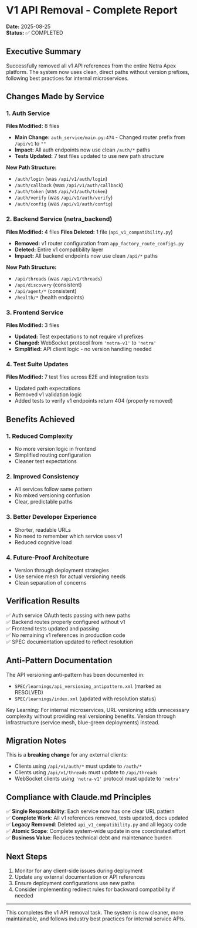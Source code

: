 # V1 API Removal - Complete Report
**Date:** 2025-08-25  
**Status:** ✅ COMPLETED

## Executive Summary
Successfully removed all v1 API references from the entire Netra Apex platform. The system now uses clean, direct paths without version prefixes, following best practices for internal microservices.

## Changes Made by Service

### 1. Auth Service
**Files Modified:** 8 files
- **Main Change:** `auth_service/main.py:474` - Changed router prefix from `/api/v1` to `""`
- **Impact:** All auth endpoints now use clean `/auth/*` paths
- **Tests Updated:** 7 test files updated to use new path structure

**New Path Structure:**
- `/auth/login` (was `/api/v1/auth/login`)
- `/auth/callback` (was `/api/v1/auth/callback`) 
- `/auth/token` (was `/api/v1/auth/token`)
- `/auth/verify` (was `/api/v1/auth/verify`)
- `/auth/config` (was `/api/v1/auth/config`)

### 2. Backend Service (netra_backend)
**Files Modified:** 4 files
**Files Deleted:** 1 file (`api_v1_compatibility.py`)

- **Removed:** v1 router configuration from `app_factory_route_configs.py`
- **Deleted:** Entire v1 compatibility layer
- **Impact:** All backend endpoints now use clean `/api/*` paths

**New Path Structure:**
- `/api/threads` (was `/api/v1/threads`)
- `/api/discovery` (consistent)
- `/api/agent/*` (consistent)
- `/health/*` (health endpoints)

### 3. Frontend Service
**Files Modified:** 3 files

- **Updated:** Test expectations to not require v1 prefixes
- **Changed:** WebSocket protocol from `'netra-v1'` to `'netra'`
- **Simplified:** API client logic - no version handling needed

### 4. Test Suite Updates
**Files Modified:** 7 test files across E2E and integration tests

- Updated path expectations
- Removed v1 validation logic
- Added tests to verify v1 endpoints return 404 (properly removed)

## Benefits Achieved

### 1. **Reduced Complexity**
- No more version logic in frontend
- Simplified routing configuration
- Cleaner test expectations

### 2. **Improved Consistency**
- All services follow same pattern
- No mixed versioning confusion
- Clear, predictable paths

### 3. **Better Developer Experience**
- Shorter, readable URLs
- No need to remember which service uses v1
- Reduced cognitive load

### 4. **Future-Proof Architecture**
- Version through deployment strategies
- Use service mesh for actual versioning needs
- Clean separation of concerns

## Verification Results

✅ Auth service OAuth tests passing with new paths  
✅ Backend routes properly configured without v1  
✅ Frontend tests updated and passing  
✅ No remaining v1 references in production code  
✅ SPEC documentation updated to reflect resolution  

## Anti-Pattern Documentation

The API versioning anti-pattern has been documented in:
- `SPEC/learnings/api_versioning_antipattern.xml` (marked as RESOLVED)
- `SPEC/learnings/index.xml` (updated with resolution status)

Key Learning: For internal microservices, URL versioning adds unnecessary complexity without providing real versioning benefits. Version through infrastructure (service mesh, blue-green deployments) instead.

## Migration Notes

This is a **breaking change** for any external clients:
- Clients using `/api/v1/auth/*` must update to `/auth/*`
- Clients using `/api/v1/threads` must update to `/api/threads`
- WebSocket clients using `'netra-v1'` protocol must update to `'netra'`

## Compliance with Claude.md Principles

✅ **Single Responsibility**: Each service now has one clear URL pattern  
✅ **Complete Work**: All v1 references removed, tests updated, docs updated  
✅ **Legacy Removed**: Deleted `api_v1_compatibility.py` and all legacy code  
✅ **Atomic Scope**: Complete system-wide update in one coordinated effort  
✅ **Business Value**: Reduces technical debt and maintenance burden  

## Next Steps

1. Monitor for any client-side issues during deployment
2. Update any external documentation or API references
3. Ensure deployment configurations use new paths
4. Consider implementing redirect rules for backward compatibility if needed

---

This completes the v1 API removal task. The system is now cleaner, more maintainable, and follows industry best practices for internal service APIs.
